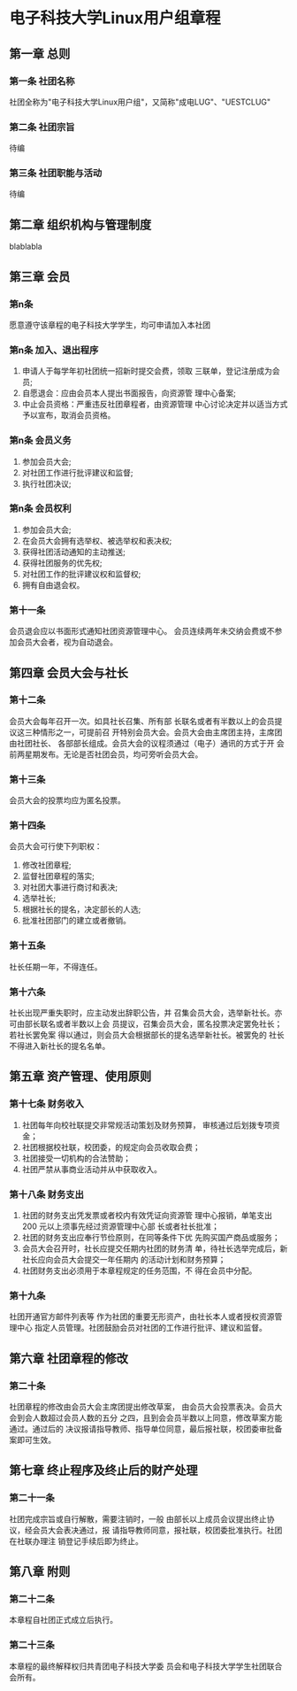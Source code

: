 # 电子科技大学Linux用户组章程
## 第一章 总则
### 第一条 社团名称
社团全称为"电子科技大学Linux用户组"，又简称"成电LUG"、"UESTCLUG"
### 第二条 社团宗旨
待编
### 第三条 社团职能与活动
待编
## 第二章 组织机构与管理制度
blablabla
## 第三章 会员
### 第n条
愿意遵守该章程的电子科技大学学生，均可申请加入本社团
### 第n条 加入、退出程序
1. 申请人于每学年初社团统一招新时提交会费，领取 三联单，登记注册成为会员;
2. 自愿退会：应由会员本人提出书面报告，向资源管 理中心备案;
3. 中止会员资格：严重违反社团章程者，由资源管理 中心讨论决定并以适当方式予以宣布，取消会员资格。
### 第n条 会员义务
1. 参加会员大会;
2. 对社团工作进行批评建议和监督;
3. 执行社团决议;
### 第n条 会员权利
1. 参加会员大会;
2. 在会员大会拥有选举权、被选举权和表决权;
3. 获得社团活动通知的主动推送;
4. 获得社团服务的优先权;
5. 对社团工作的批评建议权和监督权;
6. 拥有自由退会权。
### 第十一条
会员退会应以书面形式通知社团资源管理中心。 会员连续两年未交纳会费或不参加会员大会者，视为自动退会。
## 第四章 会员大会与社长
### 第十二条
会员大会每年召开一次。如具社长召集、所有部 长联名或者有半数以上的会员提议这三种情形之一，可提前召 开特别会员大会。会员大会由主席团主持，主席团由社团社长、 各部部长组成。会员大会的议程须通过（电子）通讯的方式于开 会前两星期发布。无论是否社团会员，均可旁听会员大会。
### 第十三条
会员大会的投票均应为匿名投票。
### 第十四条
会员大会可行使下列职权：
1. 修改社团章程;
2. 监督社团章程的落实;
3. 对社团大事进行商讨和表决;
4. 选举社长;
5. 根据社长的提名，决定部长的人选;
6. 批准社团部门的建立或者撤销。
### 第十五条
社长任期一年，不得连任。
### 第十六条
社长出现严重失职时，应主动发出辞职公告，并 召集会员大会，选举新社长。亦可由部长联名或者半数以上会 员提议，召集会员大会，匿名投票决定罢免社长；若社长罢免案 得以通过，则会员大会根据部长的提名选举新社长。被罢免的 社长不得进入新社长的提名名单。
## 第五章 资产管理、使用原则
### 第十七条 财务收入
1. 社团每年向校社联提交非常规活动策划及财务预算， 审核通过后划拨专项资金；
2. 社团根据校社联，校团委，的规定向会员收取会费；
3. 社团接受一切机构的合法赞助；
4. 社团严禁从事商业活动并从中获取收入。
### 第十八条 财务支出
1. 社团的财务支出凭发票或者校内有效凭证向资源管 理中心报销，单笔支出 200 元以上须事先经过资源管理中心部 长或者社长批准；
2. 社团的财务支出应奉行节俭原则，在同等条件下优 先购买国产商品或服务；
3. 会员大会召开时，社长应提交任期内社团的财务清 单，待社长选举完成后，新社长应向会员大会提交一年任期内 的活动计划和财务预算；
4. 社团财务支出必须用于本章程规定的任务范围，不 得在会员中分配。
### 第十九条
社团开通官方邮件列表等 作为社团的重要无形资产，由社长本人或者授权资源管理中心 指定人员管理。社团鼓励会员对社团的工作进行批评、建议和监督。
## 第六章 社团章程的修改
### 第二十条
社团章程的修改由会员大会主席团提出修改草案， 由会员大会投票表决。会员大会到会人数超过会员人数的五分 之四，且到会会员半数以上同意，修改草案方能通过。通过后的 决议报请指导教师、指导单位同意，最后报社联，校团委审批备 案即可生效。
## 第七章 终止程序及终止后的财产处理
### 第二十一条
社团完成宗旨或自行解散，需要注销时，一般 由部长以上成员会议提出终止协议，经会员大会表决通过，报 请指导教师同意，报社联，校团委批准执行。社团在社联办理注 销登记手续后即为终止。
## 第八章 附则
### 第二十二条
本章程自社团正式成立后执行。
### 第二十三条
本章程的最终解释权归共青团电子科技大学委 员会和电子科技大学学生社团联合会所有。
